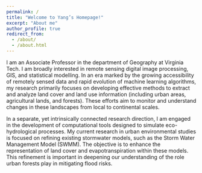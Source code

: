 ```yaml
---
permalink: /
title: "Welcome to Yang’s Homepage!"
excerpt: "About me"
author_profile: true
redirect_from: 
  - /about/
  - /about.html
---
```


I am an Associate Professor in the department of Geography at Virginia Tech. I am broadly interested in remote sensing digital image processing, GIS, and statistical modelling. In an era marked by the growing accessibility of remotely sensed data and rapid evolution of machine learning algorithms, my research primarily focuses on developing effective methods to extract and analyze land cover and land use information (including urban areas, agricultural lands, and forests). These efforts aim to monitor and understand changes in these landscapes from local to continental scales. 

In a separate, yet intrinsically connected research direction, I am engaged in the development of computational tools designed to simulate eco-hydrological processes. My current research in urban environmental studies is focused on refining existing stormwater models, such as the Storm Water Management Model (SWMM). The objective is to enhance the representation of land cover and evapotranspiration within these models. This refinement is important in deepening our understanding of the role urban forests play in mitigating flood risks.

